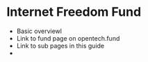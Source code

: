 # Internet Freedom Fund

* Basic overviewl
* Link to fund page on opentech.fund
* Link to sub pages in this guide
* 

